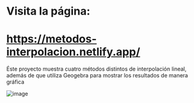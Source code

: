 # Visita la página: 
# https://metodos-interpolacion.netlify.app/

Éste proyecto muestra cuatro métodos distintos de interpolación lineal, además de que utiliza Geogebra para mostrar los resultados de manera gráfica

![image](https://github.com/jd-becerra/interpolationCalculator/assets/112126654/3d882681-0ee4-4d51-a185-32274930d22e)
